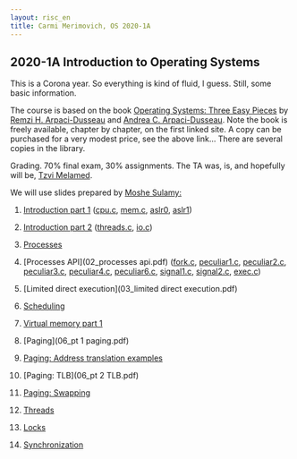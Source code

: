 ```yaml
---
layout: risc_en
title: Carmi Merimovich, OS 2020-1A
---
```

## 2020-1A Introduction to Operating Systems

This is a Corona year.
So everything is kind of fluid, I guess.
Still, some basic information.

The course is based on the book
	[Operating Systems: Three Easy Pieces](http://pages.cs.wisc.edu/~remzi/OSTEP/) by 
	[Remzi H. Arpaci-Dusseau](http://pages.cs.wisc.edu/~remzi/) and
	[Andrea C. Arpaci-Dusseau](http://pages.cs.wisc.edu/~dusseau/).
Note the book is freely available, chapter by chapter,
	on the first linked site.
A copy can be purchased for a very modest price,
	see the above link...
There are several copies in the library.


Grading. 70% final exam, 30% assignments.
The TA was, is, and hopefully will be,
	[Tzvi Melamed](http://tzvimelamed.com/lab/).

We will use slides prepared by
	[Moshe Sulamy:](https://www.cs.mta.ac.il/staff/Moshe/mePublished_year_en.html)

	
1. [Introduction part 1](01_intro_p1.pdf)
		([cpu.c](./01/cpu.c), 
		 [mem.c](./01/mem.c),
		 [aslr0](./01/aslr0),
		 [aslr1](./01/aslr1))

1. [Introduction part 2](01_intro_p2.pdf)
		 ([threads.c](./01/threads.c),
		 [io.c](./01/io.c))


1. [Processes](02_processes.pdf)

1. [Processes API](02_processes api.pdf)
		([fork.c](./02/fork.c),
		 [peculiar1.c](./02/peculiar1.c),
		 [peculiar2.c](./02/peculiar2.c),
		 [peculiar3.c](./02/peculiar3.c),
		 [peculiar4.c](./02/peculiar4.c),
		 [peculiar6.c](./02/peculiar6.c),
		 [signal1.c](./02/signal1.c),
		 [signal2.c](./02/signal2.c),
		 [exec.c](./02/exec.c))

1. [Limited direct execution](03_limited direct execution.pdf)

1. [Scheduling](04_scheduling.pdf)

1. [Virtual memory part 1](05_vmem.pdf)

1. [Paging](06_pt 1 paging.pdf)

1. [Paging: Address translation examples](../../Q/mmu_x86/x86-32_va_to_pa_en.html)

1. [Paging: TLB](06_pt 2 TLB.pdf)

1. [Paging: Swapping](07_swapping.pdf)

1.  [Threads](08_threads.pdf)

1. [Locks](09_locks.pdf)

1. [Synchronization](10_synchronization.pdf)

